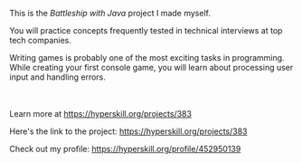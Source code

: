 This is the *Battleship with Java* project I made myself.


<div><div class="alert alert-primary">You will practice concepts frequently tested in technical interviews at top tech companies.</div>
<p>Writing games is probably one of the most exciting tasks in programming. While creating your first console game, you will learn about processing user input and handling errors.</p></div><br/><br/>Learn more at <a href="https://hyperskill.org/projects/383?utm_source=ide&utm_medium=ide&utm_campaign=ide&utm_content=project-card">https://hyperskill.org/projects/383</a>

Here's the link to the project: https://hyperskill.org/projects/383

Check out my profile: https://hyperskill.org/profile/452950139